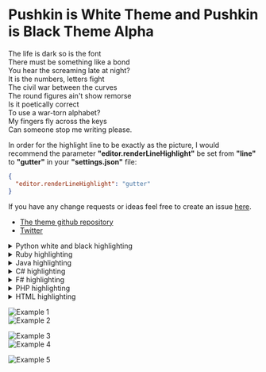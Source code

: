 # Pushkin is White Theme and Pushkin is Black Theme Alpha  

The life is dark so is the font  
There must be something like a bond  
You hear the screaming late at night?  
It is the numbers, letters fight  
The civil war between the curves  
The round figures ain't show remorse  
Is it poetically correct  
To use a war-torn alphabet?  
My fingers fly across the keys  
Can someone stop me writing please.  


In order for the highlight line to be exactly as the picture, I would recommend the parameter **"editor.renderLineHighlight"** be set from **"line"** to **"gutter"** in your **"settings.json"** file:
```json
{
  "editor.renderLineHighlight": "gutter"
}
```  

If you have any change requests or ideas feel free to create an issue [here](https://github.com/llatigid/Pushkin-is-White-Theme/issues).
* [The theme github repository](https://github.com/llatigid/Pushkin-is-White-Theme)
* [Twitter](https://twitter.com/ISPushkin)

<details>
  <summary>Python white and black highlighting</summary>
  <p>

  [github source image](https://raw.githubusercontent.com/llatigid/Pushkin-is-White-Theme/master/media/pushkin-is-white-example-python.png)
  </p>
  <p>
  
  ![Example 1](https://raw.githubusercontent.com/llatigid/Pushkin-is-White-Theme/master/media/pushkin-is-white-example-python.png)
</p>

  [github source image](https://raw.githubusercontent.com/llatigid/Pushkin-is-White-Theme/master/media/pushkin-is-black-example-python.png)
  </p>
  <p>

  ![Example 1](https://raw.githubusercontent.com/llatigid/Pushkin-is-White-Theme/master/media/pushkin-is-black-example-python.png)
</p></details>
  
<details>
  <summary>Ruby highlighting</summary>
  <p>
  
  [github source image](https://raw.githubusercontent.com/llatigid/Pushkin-is-White-Theme/master/media/pushkin-is-white-example-ruby.png)
  </p>
  <p>
  
  ![Example 1](https://raw.githubusercontent.com/llatigid/Pushkin-is-White-Theme/master/media/pushkin-is-white-example-ruby.png)
</p></details>

<details>
  <summary>Java highlighting</summary>
  <p>
  
  [github source image](https://raw.githubusercontent.com/llatigid/Pushkin-is-White-Theme/master/media/pushkin-is-white-example-java.png)
  </p>
  <p>
  
  ![Example 1](https://raw.githubusercontent.com/llatigid/Pushkin-is-White-Theme/master/media/pushkin-is-white-example-java.png)
</p></details>

<details>
  <summary>C# highlighting</summary>
  <p>
  
  [github source image](https://raw.githubusercontent.com/llatigid/Pushkin-is-White-Theme/master/media/pushkin-is-white-example-c%23.png)
  </p>
  <p>
  
  ![Example 1](https://raw.githubusercontent.com/llatigid/Pushkin-is-White-Theme/master/media/pushkin-is-white-example-c%23.png)
</p></details>

<details>
  <summary>F# highlighting</summary>
  <p>
  
  [github source image](https://raw.githubusercontent.com/llatigid/Pushkin-is-White-Theme/master/media/pushkin-is-white-example-f%23.png)
  </p>
  <p>
  
  ![Example 1](https://raw.githubusercontent.com/llatigid/Pushkin-is-White-Theme/master/media/pushkin-is-white-example-f%23.png)
</p></details>

<details>
  <summary>PHP highlighting</summary>
  <p>
  
  [github source image](https://raw.githubusercontent.com/llatigid/Pushkin-is-White-Theme/master/media/pushkin-is-white-example-php.png)
  </p>
  <p>
  
  ![Example 1](https://raw.githubusercontent.com/llatigid/Pushkin-is-White-Theme/master/media/pushkin-is-white-example-php.png)
</p></details>

<details>
  <summary>HTML highlighting</summary>
  <p>
  
  [github source image](https://raw.githubusercontent.com/llatigid/Pushkin-is-White-Theme/master/media/pushkin-is-white-example-html.png)
  </p>
  <p>
  
  ![Example 1](https://raw.githubusercontent.com/llatigid/Pushkin-is-White-Theme/master/media/pushkin-is-white-example-html.png)
</p></details>

![Example 1](https://raw.githubusercontent.com/llatigid/Pushkin-is-White-Theme/master/media/pushkin-is-white-example-js-1.png)  
![Example 2](https://raw.githubusercontent.com/llatigid/Pushkin-is-White-Theme/master/media/pushkin-is-black-example-js-1.png)
 
![Example 3](https://raw.githubusercontent.com/llatigid/Pushkin-is-White-Theme/master/media/pushkin-is-white-example-js-2.png)  
![Example 4](https://raw.githubusercontent.com/llatigid/Pushkin-is-White-Theme/master/media/pushkin-is-black-example-js-2.png)
 
![Example 5](https://raw.githubusercontent.com/llatigid/Pushkin-is-White-Theme/master/media/pushkin-is-white-example-js-3.png)  
